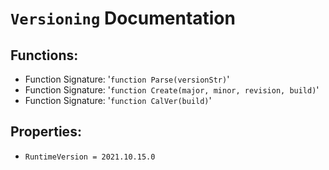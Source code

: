 # `Versioning` Documentation
## Functions:
- Function Signature: '`function Parse(versionStr)`'
- Function Signature: '`function Create(major, minor, revision, build)`'
- Function Signature: '`function CalVer(build)`'
## Properties:
- `RuntimeVersion = 2021.10.15.0`


